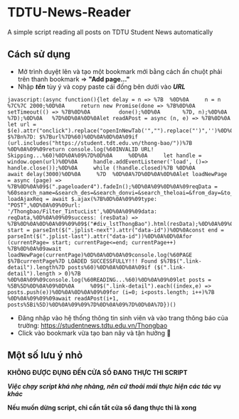 # TDTU-News-Reader
A simple script reading all posts on TDTU Student News automatically

## Cách sử dụng
- Mở trình duyệt lên và tạo một bookmark mới bằng cách ấn chuột phải trên thanh bookmark => **"Add page..."**
- Nhập ***tên*** tùy ý và copy paste cái đống bên dưới vào ***URL***

```
javascript:(async function(){let delay = n => %7B  %0D%0A     n = n %7C%7C 2000;%0D%0A     return new Promise(done => %7B%0D%0A       setTimeout(() => %7B%0D%0A         done();%0D%0A       %7D, n);%0D%0A     %7D);%0D%0A   %7D%0D%0A%0D%0Alet readAPost = async (n, e) => %7B%0D%0A     let url = $(e).attr("onclick").replace("openInNewTab('","").replace("')",'')%0D%0A%09console.log(%60Post $%7Bn%7D: $%7Burl%7D%60)%0D%0A%0D%0A%09if (url.includes("https://student.tdt.edu.vn/thong-bao/"))%7B %0D%0A%09%09return console.log(%60INVALID URL! Skipping...%60)%0D%0A%09%7D%0D%0A     %0D%0A     let handle = window.open(url)%0D%0A     handle.addEventListener('load', ()=> handle.close());%0D%0A     while (!handle.closed)%7B %0D%0A          await delay(3000)%0D%0A     %7D  %0D%0A%7D%0D%0A%0D%0Alet loadNewPage = async (page) => %7B%0D%0A%09$(".pageloader4").fadeIn();%0D%0A%09%0D%0A%09reqData = %60search_name=&search_des=&search_donvi=&search_theloai=&from_day=&to_day=&chk_chuaxem=1&page=$%7Bpage%7D&__RequestVerificationToken=$%7B$("input%5Bname='__RequestVerificationToken'%5D").val()%7D%60%0D%0A%0D%0A%09let loadAjaxReq = await $.ajax(%7B%0D%0A%09%09type: "POST",%0D%0A%09%09url: '/Thongbao/Filter_TintucList',%0D%0A%09%09data: reqData,%0D%0A%09%09success: (resData) => %7B%0D%0A%0D%0A%09%09%09$("#div_lstThongBao").html(resData);%0D%0A%09%09%09$(".pageloader4").fadeOut();%0D%0A%09%09%7D%0D%0A%09%7D);%0D%0A%7D%0D%0A%0D%0Alet start = parseInt($(".jplist-next").attr("data-id"))%0D%0Aconst end = parseInt($(".jplist-last").attr("data-id"))%0D%0A%0D%0Afor (currentPage= start; currentPage<=end; currentPage++) %7B%0D%0A%09await loadNewPage(currentPage)%0D%0A%0D%0A%09console.log(%60PAGE $%7BcurrentPage%7D LOADED SUCCESSFULLY!!! Found $%7B$(".link-detail").length%7D posts%60)%0D%0A%0D%0A%09if ($(".link-detail").length > 0)%7B %0D%0A%09%09console.log(%60READING...%60)%0D%0A%09%09let posts = %5B%5D%0D%0A%09%0D%0A     %09$(".link-detail").each((index,e) => posts.push(e))%0D%0A%0D%0A%09%09for (i=0; i<posts.length; i++)%7B %0D%0A%09%09%09await readAPost(i+1, posts%5Bi%5D)%0D%0A%09%09%7D%0D%0A%09%7D%0D%0A%7D})()
```

- Đăng nhập vào hệ thống thông tin sinh viên và vào trang thông báo của trường: https://studentnews.tdtu.edu.vn/Thongbao
- Click vào bookmark vừa tạo ban nãy và tận hưởng 🍔

## Một số lưu ý nhỏ
**KHÔNG ĐƯỢC ĐỤNG ĐẾN CỬA SỔ ĐANG THỰC THI SCRIPT**

***Việc chạy script khá nhẹ nhàng, nên cứ thoải mái thực hiện các tác vụ khác***

**Nếu muốn dừng script, chỉ cần tắt cửa sổ đang thực thi là xong**
